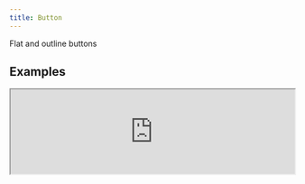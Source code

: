```yaml
---
title: Button
---
```

Flat and outline buttons

## Examples

<div><iframe style="width: 100%; margin: 0;" src="https://uiexplorer.blankapp.org/slices/button-example" scrolling="no" /></div>

```jsx
<Button text="Button" />
```

## Types

### Flat

<div><iframe style="width: 100%; margin: 0;" src="https://uiexplorer.blankapp.org/slices/button-types-flat" scrolling="no" /></div>

```jsx
<Button styleName="flat-primary" text="Button" />
<Button styleName="flat-accent" text="Button" />
```

### Outline

<div><iframe style="width: 100%; margin: 0;" src="https://uiexplorer.blankapp.org/slices/button-types-outline" scrolling="no" /></div>

```jsx
<Button styleName="outline-primary" text="Button" />
<Button styleName="outline-accent" text="Button" />
```

## States

### Disabled

<div><iframe style="width: 100%; margin: 0;" src="https://uiexplorer.blankapp.org/slices/button-state-disabled" scrolling="no" /></div>

```jsx
<Button text="Button" disabled />
```

### Loading

<div><iframe style="width: 100%; margin: 0;" src="https://uiexplorer.blankapp.org/slices/button-state-loading" scrolling="no" /></div>

```jsx
<Button text="Button" loading />
```

## Variations

### Size

<div><iframe style="width: 100%; margin: 0;" src="https://uiexplorer.blankapp.org/slices/button-variations-size" scrolling="no" /></div>

```jsx
<Button size="mini" text="MINI" />
<Button size="small" text="SMALL" />
<Button size="medium" text="MEDIUM" />
<Button size="large" text="LARGE" />
<Button size="big" text="BIG" />
```

### Rounded

<div><iframe style="width: 100%; margin: 0;" src="https://uiexplorer.blankapp.org/slices/button-variations-rounded" scrolling="no" /></div>

```jsx
<Button text="Button" rounded />
```

### Circular

<div><iframe style="width: 100%; margin: 0;" src="https://uiexplorer.blankapp.org/slices/button-variations-circular" scrolling="no" /></div>

```jsx
<Button text="OK" circular />
```

### Fluid

<div><iframe style="width: 100%; margin: 0;" src="https://uiexplorer.blankapp.org/slices/button-variations-fluid" scrolling="no" /></div>

```jsx
<Button text="Button" fluid />
```

## API

### Props

Name | Description | Type | Optional value | Default
--- | --- | --- | --- | ---
`children` | - | string, element | - | -
`text` | - | string | - | Empty string ('')
`textStyle` | - | style | - | -
`disabled` | - | bool | - | `false`
`loading` | - | bool | - | `false`
`size` | - | enum | `mini`, `small`, `medium`, `large`, `big` | `medium`
`rounded` | - | bool | - | `false`
`circular` | - | bool | - | `false`
`fluid` | - | bool | - | `false`

### Events

Name | Description
--- | ---
`onPress` | -

